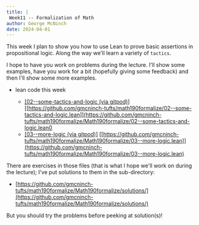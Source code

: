 ```yaml
---
title: |
 Week11 -- Formalization of Math
author: George McNinch  
date: 2024-04-01
---
```


This week I plan to show you how to use Lean to prove basic assertions
in propositional logic. Along the way we'll learn a variety of `tactics`.

I hope to have you work on problems during the lecture. I'll show some
examples, have you work for a bit (hopefully giving some feedback) and
then I'll show some more examples.

- lean code this week

  - [[02--some-tactics-and-logic (via gitpod)]](https://gitpod.io/#https://github.com/gmcninch-tufts/math190formalize/Math190formalize/02--some-tactics-and-logic.lean) 
    [[https://github.com/gmcninch-tufts/math190formalize/02--some-tactics-and-logic.lean]](https://github.com/gmcninch-tufts/math190formalize/Math190formalize/02--some-tactics-and-logic.lean0
  - [[03--more-logic (via gitpod)]](https://gitpod.io/#https://github.com/gmcninch-tufts/math190formalize/Math190formalize/03--more-logic.lean) 
    [[https://github.com/gmcninch-tufts/math190formalize/Math190formalize/03--more-logic.lean]](https://github.com/gmcninch-tufts/math190formalize/Math190formalize/03--more-logic.lean)

There are exercises in those files (that is what I hope we'll work on
during the lecture); I've put solutions to them in the sub-directory:

  - [https://github.com/gmcninch-tufts/math190formalize/Math190formalize/solutions/](https://github.com/gmcninch-tufts/math190formalize/Math190formalize/solutions/)
  
But you should try the problems before peeking at solution(s)!
